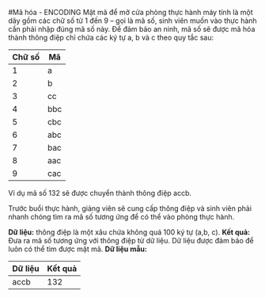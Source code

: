 #Mã hóa - ENCODING
Mật mã để mở cửa phòng thực hành máy tính là một dãy gồm các chữ số từ 1 đến 9 – gọi là
mã số, sinh viên muốn vào thực hành cần phải nhập đúng mã số này. Để đảm bảo an ninh, mã
số sẽ được mã hóa thành thông điệp chỉ chứa các ký tự a, b và c theo quy tắc sau:

| Chữ số | Mã |
| --- | --- |
|  1 | a |
| 2 | b |
| 3 | cc |
| 4 | bbc |
| 5 | cbc |
| 6 | abc |
| 7 | bac |
| 8 | aac |
| 9 | cac |
Ví dụ mã số 132 sẽ được chuyển thành thông điệp accb.

Trước buổi thực hành, giảng viên sẽ cung cấp thông điệp và sinh viên phải nhanh chóng tìm ra
mã số tương ứng để có thể vào phòng thực hành.

**Dữ liệu:** thông điệp là một xâu chứa không quá 100 ký tự (a,b, c).
**Kết quả:** Đưa ra mã số tương ứng với thông điệp từ dữ liệu.
Dữ liệu được đảm bảo để luôn có thể tìm được mật mã.
**Dữ liệu mẫu:**

| Dữ liệu | Kết quả |
| --- | --- |
| accb | 132 |
